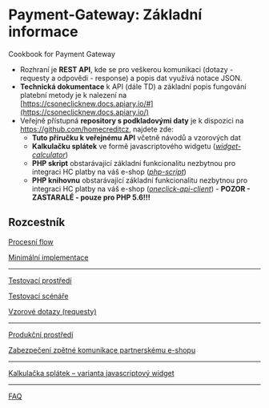 # Payment-Gateway: Základní informace
Cookbook for Payment Gateway

- Rozhraní je **REST API**, kde se pro veškerou komunikaci (dotazy - requesty a odpovědi - response) a popis dat využívá notace JSON.
- **Technická dokumentace** k API (dále TD) a základní popis fungování platební metody je k nalezení na [https://csoneclicknew.docs.apiary.io/#](https://csoneclicknew.docs.apiary.io/)
- Veřejně přístupná **repository s podkladovými daty** je k dispozici na https://github.com/homecreditcz, najdete zde:
  - **Tuto příručku k veřejnému API** včetně návodů a vzorových dat
  - **Kalkulačku splátek** ve formě javascriptového widgetu ([*widget-calculator*](https://github.com/homecreditcz/widget-calculator))
  - **PHP skript** obstarávající základní funkcionalitu nezbytnou pro integraci HC platby na váš e-shop ([*php-script*](https://github.com/homecreditcz/php-script))
  - **PHP knihovnu** obstarávající základní funkcionalitu nezbytnou pro integraci HC platby na váš e-shop ([*oneclick-api-client*](https://github.com/homecreditcz/oneclick-api-client)) - **POZOR - ZASTARALÉ - pouze pro PHP 5.6!!!**


## Rozcestník

[Procesní flow](https://github.com/homecreditcz/oneclick-api/wiki/Procesn%C3%AD-flow-n%C3%A1kupu)

[Minimální implementace](https://github.com/homecreditcz/oneclick-api/wiki/Minim%C3%A1ln%C3%AD-implementace)

- - - - - - - - - - - - - - - - - - - - - - - - - - - - - - - - - - - - - - - - - - - - - - - - - - - - - - - -

[Testovací prostředí](https://github.com/homecreditcz/oneclick-api/wiki/Testovac%C3%AD-prost%C5%99ed%C3%AD)

[Testovací scénáře](https://github.com/homecreditcz/oneclick-api/wiki/Testovac%C3%AD-sc%C3%A9n%C3%A1%C5%99e)

[Vzorové dotazy (requesty)](https://github.com/homecreditcz/oneclick-api/wiki/Vzorov%C3%A9-dotazy-(requesty))

- - - - - - - - - - - - - - - - - - - - - - - - - - - - - - - - - - - - - - - - - - - - - - - - - - - - - - - -

[Produkční prostředí](https://github.com/homecreditcz/oneclick-api/wiki/Produk%C4%8Dn%C3%AD-prost%C5%99ed%C3%AD)

[Zabezpečení zpětné komunikace partnerskému e-shopu](https://github.com/homecreditcz/oneclick-api/wiki/Zabezpe%C4%8Den%C3%AD-zp%C4%9Btn%C3%A9-komunikace-partnersk%C3%A9mu-e%E2%80%90shopu)

- - - - - - - - - - - - - - - - - - - - - - - - - - - - - - - - - - - - - - - - - - - - - - - - - - - - - - - -

[Kalkulačka splátek – varianta javascriptový widget](https://github.com/homecreditcz/widget-calculator)

- - - - - - - - - - - - - - - - - - - - - - - - - - - - - - - - - - - - - - - - - - - - - - - - - - - - - - - -

[FAQ](https://github.com/homecreditcz/oneclick-api/wiki/FAQ)
